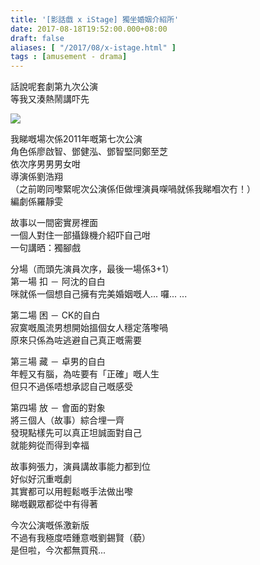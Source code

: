 ```yaml
---
title: '[影話戲 x iStage] 獨坐婚姻介紹所'
date: 2017-08-18T19:52:00.000+08:00
draft: false
aliases: [ "/2017/08/x-istage.html" ]
tags : [amusement - drama]
---
```


話說呢套劇第九次公演  
等我又湊熱鬧講吓先  

![](/images/waiting4match.jpg)

我睇嘅場次係2011年嘅第七次公演  
角色係廖啟智、鄧健泓、鄧智堅同鄭至芝  
依次序男男男女咁  
導演係劉浩翔  
（之前啲同嚟緊呢次公演係佢做埋演員㗎喎就係我睇嗰次冇！）  
編劇係羅靜雯  
  
故事以一間密實房裡面  
一個人對住一部攝錄機介紹吓自己咁  
一句講晒：獨腳戲  
  
分場（而頭先演員次序，最後一場係3+1）  
第一場 扣 － 阿沈的自白  
咪就係一個想自己擁有完美婚姻嘅人... 囉... ...  
  
第二場 困 － CK的自白  
寂寞嘅風流男想開始搵個女人穩定落嚟喎  
原來只係為咗逃避自己真正嘅需要  
  
第三場 藏 － 卓男的自白  
年輕又有腦，為咗要有「正確」嘅人生  
但只不過係唔想承認自己嘅感受  
  
第四場 放 － 會面的對象  
將三個人（故事）綜合埋一齊  
發現點樣先可以真正坦誠面對自己  
就能夠從而得到幸福  
  
故事夠張力，演員講故事能力都到位  
好似好沉重嘅劇  
其實都可以用輕鬆嘅手法做出嚟  
睇嘅觀眾都從中有得著  
  
今次公演嘅係激新版  
不過有我極度唔鍾意嘅劉錫賢（藐）  
是但啦，今次都無買飛...
